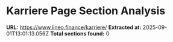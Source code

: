 # Karriere Page Section Analysis

**URL:** https://www.lineo.finance/karriere/
**Extracted at:** 2025-09-01T13:01:13.056Z
**Total sections found:** 0

